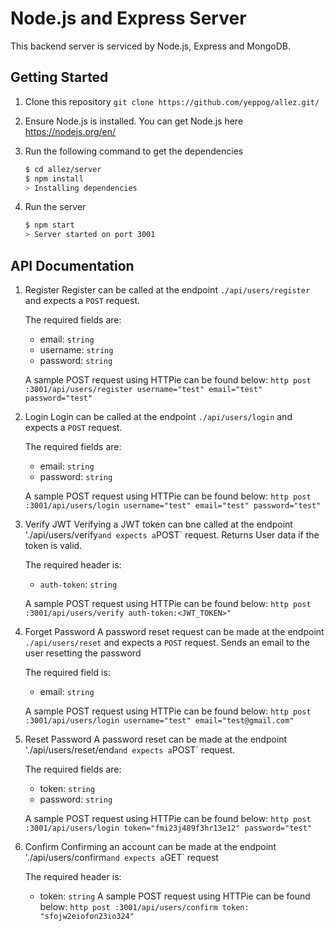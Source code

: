 # Node.js and Express Server

This backend server is serviced by Node.js, Express and MongoDB.

## Getting Started

1. Clone this repository
    `git clone https://github.com/yeppog/allez.git/`

2. Ensure Node.js is installed. You can get Node.js here <https://nodejs.org/en/>

3. Run the following command to get the dependencies

    ```bash
    $ cd allez/server
    $ npm install
    > Installing dependencies
    ```

4. Run the server

    ```bash
    $ npm start
    > Server started on port 3001
    ```

## API Documentation

1. Register
    Register can be called at the endpoint `./api/users/register` and expects a `POST` request.

    The required fields are:
    - email: `string`
    - username: `string`
    - password: `string`

    A sample POST request using HTTPie can be found below:
    `http post :3001/api/users/register username="test" email="test" password="test"`

2. Login
    Login can be called at the endpoint `./api/users/login` and expects a `POST` request.

    The required fields are:
    - email: `string`
    - password: `string`

    A sample POST request using HTTPie can be found below:
    `http post :3001/api/users/login username="test" email="test" password="test"`

3. Verify JWT
    Verifying a JWT token can bne called at the endpoint './api/users/verify` and expects a `POST` request. Returns User data if the token is valid.

    The required header is:
    - `auth-token`: `string`

    A sample POST request using HTTPie can be found below:
    `http post :3001/api/users/verify auth-token:<JWT_TOKEN>"`

4. Forget Password
    A password reset request can be made at the endpoint `./api/users/reset` and expects a `POST` request. Sends an email to the user resetting the password

    The required field is:
    - email: `string`

    A sample POST request using HTTPie can be found below:
    `http post :3001/api/users/login username="test" email="test@gmail.com"`

5. Reset Password
    A password reset can be made at the endpoint './api/users/reset/end` and expects a `POST` request.

    The required fields are:
    - token: `string`
    - password: `string`

    A sample POST request using HTTPie can be found below:
    `http post :3001/api/users/login token="fmi23j489f3hr13e12" password="test"`

6. Confirm
    Confirming an account can be made at the endpoint './api/users/confirm` and expects a `GET` request

    The required header is:
    - token: `string`
    A sample POST request using HTTPie can be found below:
    `http post :3001/api/users/confirm token: "sfojw2eiofon23io324"`
